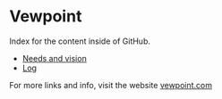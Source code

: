 # Vewpoint

Index for the content inside of GitHub.

- [Needs and vision](needs-and-vision.md)
- [Log](https://github.com/vewpoint/log)

For more links and info, visit the website [vewpoint.com](https://vewpoint.com/)